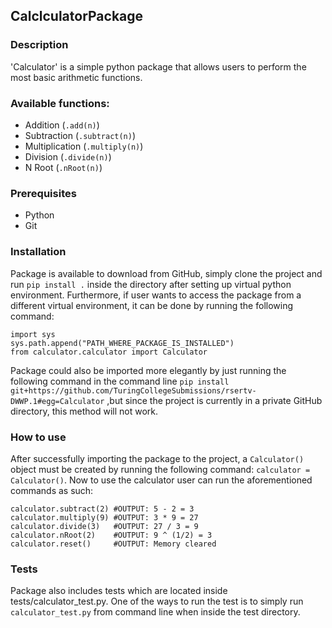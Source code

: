 ## CalclculatorPackage

### Description
'Calculator' is a simple python package that allows users to perform the most basic arithmetic functions.

### Available functions:
- Addition (`.add(n)`)
- Subtraction (`.subtract(n)`)
- Multiplication (`.multiply(n)`)
- Division (`.divide(n)`)
- N Root (`.nRoot(n)`)

### Prerequisites
- Python
- Git

### Installation
Package is available to download from GitHub, simply clone the project and run `pip install .` inside the directory after setting up virtual python environment. Furthermore, if user wants to access the package from a different virtual environment, it can be done by running the following command:
```
import sys
sys.path.append("PATH_WHERE_PACKAGE_IS_INSTALLED")
from calculator.calculator import Calculator
```

Package could also be imported more elegantly by just running the following command in the command line
`pip install git+https://github.com/TuringCollegeSubmissions/rsertv-DWWP.1#egg=Calculator`
,but since the project is currently in a private GitHub directory, this method will not work.

### How to use
After successfully importing the package to the project, a `Calculator()` object must be created by running the following command:
`calculator = Calculator()`.
Now to use the calculator user can run the aforementioned commands as such:
```calculator.add(5)  # OUTPUT: 0 + 5 = 5  
calculator.subtract(2) #OUTPUT: 5 - 2 = 3  
calculator.multiply(9) #OUTPUT: 3 * 9 = 27  
calculator.divide(3)   #OUTPUT: 27 / 3 = 9  
calculator.nRoot(2)    #OUTPUT: 9 ^ (1/2) = 3  
calculator.reset()     #OUTPUT: Memory cleared

```

### Tests
Package also includes tests which are located inside tests/calculator_test.py. One of the ways to run the test is to simply run `calculator_test.py` from command line when inside the test directory.



